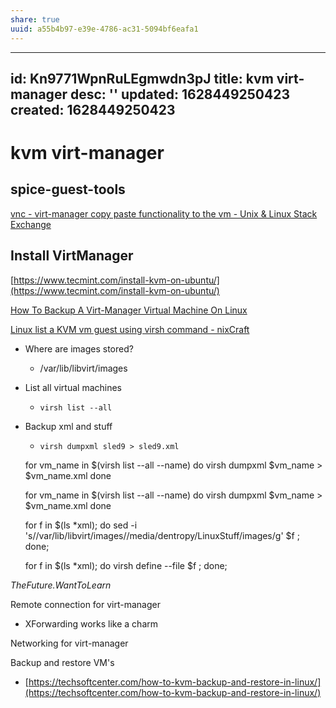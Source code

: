 ```yaml
---
share: true
uuid: a55b4b97-e39e-4786-ac31-5094bf6eafa1
---
```

---
id: Kn9771WpnRuLEgmwdn3pJ
title: kvm virt-manager
desc: ''
updated: 1628449250423
created: 1628449250423
---
# kvm virt-manager
spice-guest-tools
-----------------

[vnc - virt-manager copy paste functionality to the vm - Unix & Linux Stack Exchange](https://unix.stackexchange.com/questions/109117/virt-manager-copy-paste-functionality-to-the-vm)

Install VirtManager
-------------------

[https://www.tecmint.com/install-kvm-on-ubuntu/](https://www.tecmint.com/install-kvm-on-ubuntu/)

[How To Backup A Virt-Manager Virtual Machine On Linux](https://www.addictivetips.com/ubuntu-linux-tips/backup-a-virt-manager-virtual-machine-on-linux/)

[Linux list a KVM vm guest using virsh command - nixCraft](https://www.cyberciti.biz/faq/linux-list-a-kvm-vm-guest-using-virsh-command/)

*   Where are images stored?
    *   /var/lib/libvirt/images
*   List all virtual machines
    *   `virsh list --all`
*   Backup xml and stuff
    *   `virsh dumpxml sled9 > sled9.xml`

    for vm_name in $(virsh list --all --name)
    do
    virsh dumpxml $vm_name > $vm_name.xml
    done

    for vm_name in $(virsh list --all --name)
    do
    virsh dumpxml $vm_name > $vm_name.xml
    done

    for f in $(ls *xml); 
    do 
      sed -i 's/\/var\/lib\/libvirt\/images/\/media\/dentropy\/LinuxStuff\/images/g' $f ; 
    done;
    
    
    for f in $(ls *xml); 
    do 
      virsh define --file $f ; 
    done;
    

_TheFuture.WantToLearn_

Remote connection for virt-manager

*   XForwarding works like a charm

Networking for virt-manager

Backup and restore VM's

*   [https://techsoftcenter.com/how-to-kvm-backup-and-restore-in-linux/](https://techsoftcenter.com/how-to-kvm-backup-and-restore-in-linux/)

